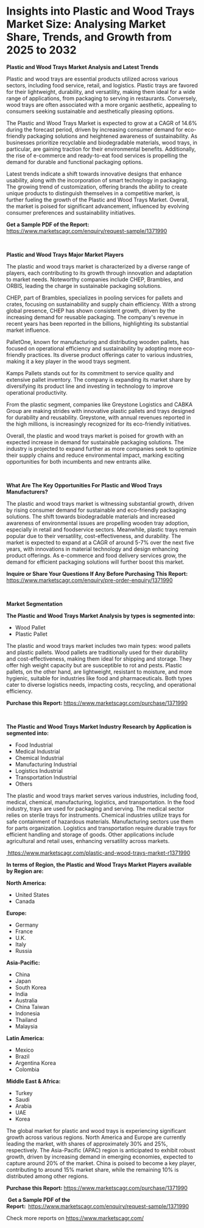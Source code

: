 <p><h1>Insights into Plastic and Wood Trays Market Size: Analysing Market Share, Trends, and Growth from 2025 to 2032</h1></p><p><strong>Plastic and Wood Trays Market Analysis and Latest Trends</strong></p>
<p><p>Plastic and wood trays are essential products utilized across various sectors, including food service, retail, and logistics. Plastic trays are favored for their lightweight, durability, and versatility, making them ideal for a wide range of applications, from packaging to serving in restaurants. Conversely, wood trays are often associated with a more organic aesthetic, appealing to consumers seeking sustainable and aesthetically pleasing options.</p><p>The Plastic and Wood Trays Market is expected to grow at a CAGR of 14.6% during the forecast period, driven by increasing consumer demand for eco-friendly packaging solutions and heightened awareness of sustainability. As businesses prioritize recyclable and biodegradable materials, wood trays, in particular, are gaining traction for their environmental benefits. Additionally, the rise of e-commerce and ready-to-eat food services is propelling the demand for durable and functional packaging options.</p><p>Latest trends indicate a shift towards innovative designs that enhance usability, along with the incorporation of smart technology in packaging. The growing trend of customization, offering brands the ability to create unique products to distinguish themselves in a competitive market, is further fueling the growth of the Plastic and Wood Trays Market. Overall, the market is poised for significant advancement, influenced by evolving consumer preferences and sustainability initiatives.</p></p>
<p><strong>Get a Sample PDF of the Report:&nbsp;</strong> <a href="https://www.marketscagr.com/enquiry/request-sample/1371990?utm_campaign=3501&utm_medium=2&utm_source=Github&utm_content=ia&utm_term=22032025&utm_id=plastic-and-wood-trays">https://www.marketscagr.com/enquiry/request-sample/1371990</a></p>
<p>&nbsp;</p>
<p><strong>Plastic and Wood Trays Major Market Players</strong></p>
<p><p>The plastic and wood trays market is characterized by a diverse range of players, each contributing to its growth through innovation and adaptation to market needs. Noteworthy companies include CHEP, Brambles, and ORBIS, leading the charge in sustainable packaging solutions.</p><p>CHEP, part of Brambles, specializes in pooling services for pallets and crates, focusing on sustainability and supply chain efficiency. With a strong global presence, CHEP has shown consistent growth, driven by the increasing demand for reusable packaging. The company's revenue in recent years has been reported in the billions, highlighting its substantial market influence.</p><p>PalletOne, known for manufacturing and distributing wooden pallets, has focused on operational efficiency and sustainability by adopting more eco-friendly practices. Its diverse product offerings cater to various industries, making it a key player in the wood trays segment.</p><p>Kamps Pallets stands out for its commitment to service quality and extensive pallet inventory. The company is expanding its market share by diversifying its product line and investing in technology to improve operational productivity. </p><p>From the plastic segment, companies like Greystone Logistics and CABKA Group are making strides with innovative plastic pallets and trays designed for durability and reusability. Greystone, with annual revenues reported in the high millions, is increasingly recognized for its eco-friendly initiatives.</p><p>Overall, the plastic and wood trays market is poised for growth with an expected increase in demand for sustainable packaging solutions. The industry is projected to expand further as more companies seek to optimize their supply chains and reduce environmental impact, marking exciting opportunities for both incumbents and new entrants alike.</p></p>
<p>&nbsp;</p>
<p><strong>What Are The Key Opportunities For Plastic and Wood Trays Manufacturers?</strong></p>
<p><p>The plastic and wood trays market is witnessing substantial growth, driven by rising consumer demand for sustainable and eco-friendly packaging solutions. The shift towards biodegradable materials and increased awareness of environmental issues are propelling wooden tray adoption, especially in retail and foodservice sectors. Meanwhile, plastic trays remain popular due to their versatility, cost-effectiveness, and durability. The market is expected to expand at a CAGR of around 5-7% over the next five years, with innovations in material technology and design enhancing product offerings. As e-commerce and food delivery services grow, the demand for efficient packaging solutions will further boost this market.</p></p>
<p><strong>Inquire or Share Your Questions If Any Before Purchasing This Report:</strong> <a href="https://www.marketscagr.com/enquiry/pre-order-enquiry/1371990?utm_campaign=3501&utm_medium=2&utm_source=Github&utm_content=ia&utm_term=22032025&utm_id=plastic-and-wood-trays">https://www.marketscagr.com/enquiry/pre-order-enquiry/1371990</a></p>
<p>&nbsp;</p>
<p><strong>Market Segmentation</strong></p>
<p><strong>The Plastic and Wood Trays Market Analysis by types is segmented into:</strong></p>
<p><ul><li>Wood Pallet</li><li>Plastic Pallet</li></ul></p>
<p><p>The plastic and wood trays market includes two main types: wood pallets and plastic pallets. Wood pallets are traditionally used for their durability and cost-effectiveness, making them ideal for shipping and storage. They offer high weight capacity but are susceptible to rot and pests. Plastic pallets, on the other hand, are lightweight, resistant to moisture, and more hygienic, suitable for industries like food and pharmaceuticals. Both types cater to diverse logistics needs, impacting costs, recycling, and operational efficiency.</p></p>
<p><strong>Purchase this Report:&nbsp;</strong><a href="https://www.marketscagr.com/purchase/1371990?utm_campaign=3501&utm_medium=2&utm_source=Github&utm_content=ia&utm_term=22032025&utm_id=plastic-and-wood-trays">https://www.marketscagr.com/purchase/1371990</a></p>
<p>&nbsp;</p>
<p><strong>The Plastic and Wood Trays Market Industry Research by Application is segmented into:</strong></p>
<p><ul><li>Food Industrial</li><li>Medical Industrial</li><li>Chemical Industrial</li><li>Manufacturing Industrial</li><li>Logistics Industrial</li><li>Transportation Industrial</li><li>Others</li></ul></p>
<p><p>The plastic and wood trays market serves various industries, including food, medical, chemical, manufacturing, logistics, and transportation. In the food industry, trays are used for packaging and serving. The medical sector relies on sterile trays for instruments. Chemical industries utilize trays for safe containment of hazardous materials. Manufacturing sectors use them for parts organization. Logistics and transportation require durable trays for efficient handling and storage of goods. Other applications include agricultural and retail uses, enhancing versatility across markets.</p></p>
<p><a href="https://www.marketscagr.com/plastic-and-wood-trays-market-r1371990?utm_campaign=3501&utm_medium=2&utm_source=Github&utm_content=ia&utm_term=22032025&utm_id=plastic-and-wood-trays">&nbsp;https://www.marketscagr.com/plastic-and-wood-trays-market-r1371990</a></p>
<p><strong>In terms of Region, the Plastic and Wood Trays Market Players available by Region are:</strong></p>
<p>
    <p> <strong> North America: </strong>
        <ul>
            <li>United States</li>
            <li>Canada</li>
        </ul>
        </p> 
    <p> <strong> Europe: </strong>
        <ul>
            <li>Germany</li>
            <li>France</li>
            <li>U.K.</li>
            <li>Italy</li>
            <li>Russia</li>
        </ul>
        </p> 
    <p> <strong> Asia-Pacific: </strong>
        <ul>
            <li>China</li>
            <li>Japan</li>
            <li>South Korea</li>
            <li>India</li>
            <li>Australia</li>
            <li>China Taiwan</li>
            <li>Indonesia</li>
            <li>Thailand</li>
            <li>Malaysia</li>
        </ul>
        </p> 
    <p> <strong> Latin America: </strong>
        <ul>
            <li>Mexico</li>
            <li>Brazil</li>
            <li>Argentina Korea</li>
            <li>Colombia</li>
        </ul>
        </p> 
    <p> <strong> Middle East & Africa: </strong>
        <ul>
            <li>Turkey</li>
            <li>Saudi</li>
            <li>Arabia</li>
            <li>UAE</li>
            <li>Korea</li>
        </ul>
    </p>
    </p>
<p><p>The global market for plastic and wood trays is experiencing significant growth across various regions. North America and Europe are currently leading the market, with shares of approximately 30% and 25%, respectively. The Asia-Pacific (APAC) region is anticipated to exhibit robust growth, driven by increasing demand in emerging economies, expected to capture around 20% of the market. China is poised to become a key player, contributing to around 15% market share, while the remaining 10% is distributed among other regions.</p></p>
<p><strong>Purchase this Report: </strong><a href="https://www.marketscagr.com/purchase/1371990?utm_campaign=3501&utm_medium=2&utm_source=Github&utm_content=ia&utm_term=22032025&utm_id=plastic-and-wood-trays">https://www.marketscagr.com/purchase/1371990</a></p>
<p>&nbsp;<strong>Get a Sample PDF of the Report:&nbsp;&nbsp;</strong><a href="https://www.marketscagr.com/enquiry/request-sample/1371990?utm_campaign=3501&utm_medium=2&utm_source=Github&utm_content=ia&utm_term=22032025&utm_id=plastic-and-wood-trays">https://www.marketscagr.com/enquiry/request-sample/1371990</a></p>
<p><strong></strong></p>
<p>Check more reports on <a href="https://www.marketscagr.com/?utm_campaign=3501&utm_medium=2&utm_source=Github&utm_content=ia&utm_term=22032025&utm_id=plastic-and-wood-trays">https://www.marketscagr.com/</a></p>